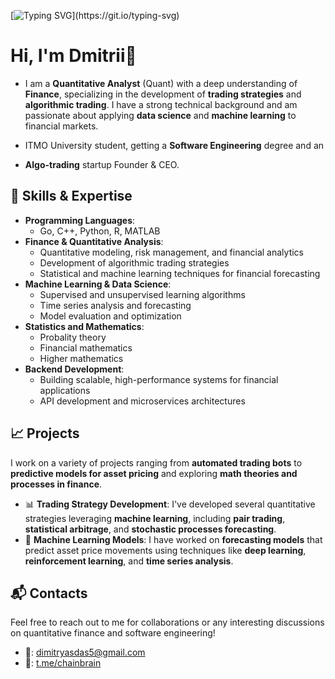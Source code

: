 [![Typing SVG](https://readme-typing-svg.demolab.com?font=Fira+Code&size=40&pause=1000&color=9D33F7&center=true&vCenter=true&width=1000&height=150&lines=I'm+simply+better;just+a+quant%2C+anyways.)](https://git.io/typing-svg)

# Hi, I'm Dmitrii👋 

 - I am a **Quantitative Analyst** (Quant) with a deep understanding of **Finance**, specializing in the development of **trading strategies** and **algorithmic trading**. I have a strong technical background and am passionate about applying **data science** and **machine learning** to financial markets.

 - ITMO University student, getting a **Software Engineering** degree and an 
 - **Algo-trading** startup Founder & CEO.

## 🚀 Skills & Expertise

- **Programming Languages**:  
  - Go, C++, Python, R, MATLAB
- **Finance & Quantitative Analysis**:  
  - Quantitative modeling, risk management, and financial analytics
  - Development of algorithmic trading strategies
  - Statistical and machine learning techniques for financial forecasting
- **Machine Learning & Data Science**:  
  - Supervised and unsupervised learning algorithms
  - Time series analysis and forecasting
  - Model evaluation and optimization
- **Statistics and Mathematics**:
  - Probality theory
  - Financial mathematics
  - Higher mathematics
- **Backend Development**:  
  - Building scalable, high-performance systems for financial applications
  - API development and microservices architectures

## 📈 Projects

I work on a variety of projects ranging from **automated trading bots** to **predictive models for asset pricing** and exploring **math theories and processes in finance**. 

- 📊 **Trading Strategy Development**: I've developed several quantitative strategies leveraging **machine learning**, including **pair trading**, **statistical arbitrage**, and **stochastic processes forecasting**.
- 🧠 **Machine Learning Models**: I have worked on **forecasting models** that predict asset price movements using techniques like **deep learning**, **reinforcement learning**, and **time series analysis**.

## 📬 Contacts
Feel free to reach out to me for collaborations or any interesting discussions on quantitative finance and software engineering!  
- 📧: dimitryasdas5@gmail.com  
- 💬: [t.me/chainbrain](https://t.me/chainbrain)



